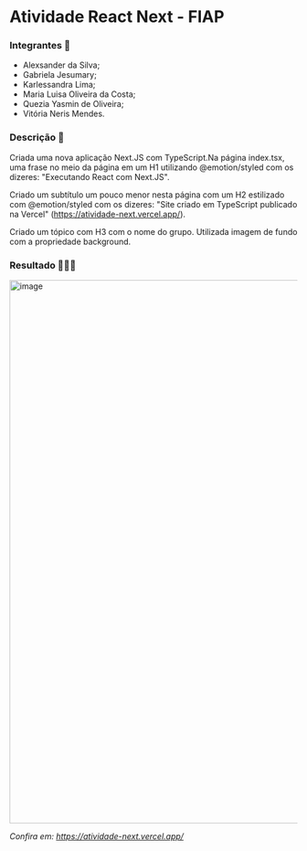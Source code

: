 # Atividade React Next - FIAP



### Integrantes 👥

- Alexsander da Silva;
- Gabriela Jesumary;
- Karlessandra Lima;
- Maria Luisa Oliveira da Costa;
- Quezia Yasmin de Oliveira;
- Vitória Neris Mendes.

### Descrição 🧾

Criada uma nova aplicação Next.JS com TypeScript.Na página index.tsx, uma frase no meio da página em um H1 utilizando @emotion/styled com os dizeres: "Executando React com Next.JS".

Criado um subtítulo um pouco menor nesta página com um H2 estilizado com @emotion/styled com os dizeres: "Site criado em TypeScript publicado na Vercel" (https://atividade-next.vercel.app/).

Criado um tópico com H3 com o nome do grupo. Utilizada imagem de fundo com a propriedade background.

### Resultado 👩🏻‍💻

<img width="951" alt="image" src="https://user-images.githubusercontent.com/93789218/195870218-0a2444c0-6b4e-4dcb-932a-4b24fb48fcb1.png">

<i>Confira em: https://atividade-next.vercel.app/</i>
